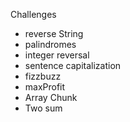 Challenges
- reverse String
- palindromes
- integer reversal 
- sentence capitalization 
- fizzbuzz
- maxProfit
- Array Chunk 
- Two sum